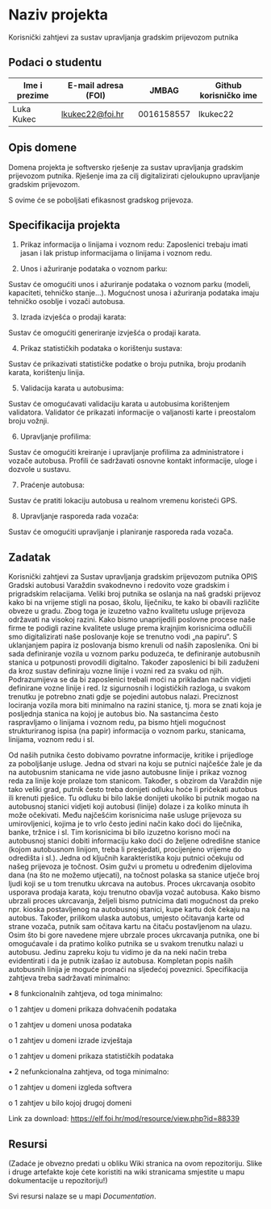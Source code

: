 # Naziv projekta
Korisnički zahtjevi za sustav upravljanja gradskim prijevozom putnika

## Podaci o studentu


Ime i prezime | E-mail adresa (FOI) | JMBAG | Github korisničko ime
------------  | ------------------- | ----- | ---------------------
Luka Kukec | lkukec22@foi.hr | 0016158557 | lkukec22


## Opis domene
Domena projekta je softversko rješenje za sustav upravljanja gradskim prijevozom putnika. Rješenje ima za cilj digitalizirati cjeloukupno upravljanje gradskim prijevozom.

S ovime će se poboljšati efikasnost gradskog prijevoza.

## Specifikacija projekta
1. Prikaz informacija o linijama i voznom redu:
Zaposlenici trebaju imati jasan i lak pristup informacijama o linijama i voznom redu.

2. Unos i ažuriranje podataka o voznom parku:

Sustav će omogućiti unos i ažuriranje podataka o voznom parku (modeli, kapaciteti, tehničko stanje...).
Mogućnost unosa i ažuriranja podataka imaju tehničko osoblje i vozači autobusa.

3. Izrada izvješća o prodaji karata:

Sustav će omogućiti generiranje izvješća o prodaji karata.

4. Prikaz statističkih podataka o korištenju sustava:

Sustav će prikazivati statističke podatke o broju putnika, broju prodanih karata, korištenju linija.

5. Validacija karata u autobusima:

Sustav će omogućavati validaciju karata u autobusima korištenjem validatora.
Validator će prikazati informacije o valjanosti karte i preostalom broju vožnji.

6. Upravljanje profilima:

Sustav će omogućiti kreiranje i upravljanje profilima za administratore i vozače autobusa.
Profili će sadržavati osnovne kontakt informacije, uloge i dozvole u sustavu.

7. Praćenje autobusa:

Sustav će pratiti lokaciju autobusa u realnom vremenu koristeći GPS.

8. Upravljanje rasporeda rada vozača:

Sustav će omogućiti upravljanje i planiranje rasporeda rada vozača.

## Zadatak
Korisnički zahtjevi
za
Sustav upravljanja gradskim prijevozom putnika
OPIS
Gradski autobusi Varaždin svakodnevno i redovito voze gradskim i prigradskim relacijama. Veliki
broj putnika se oslanja na naš gradski prijevoz kako bi na vrijeme stigli na posao, školu, liječniku,
te kako bi obavili različite obveze u gradu. Zbog toga je izuzetno važno kvalitetu usluge prijevoza
održavati na visokoj razini. Kako bismo unaprijedili poslovne procese naše firme te podigli razine
kvalitete usluge prema krajnjim korisnicima odlučili smo digitalizirati naše poslovanje koje se
trenutno vodi „na papiru“.
S uklanjanjem papira iz poslovanja bismo krenuli od naših zaposlenika. Oni bi sada definiranje
vozila u voznom parku poduzeća, te definiranje autobusnih stanica u potpunosti provodili
digitalno. Također zaposlenici bi bili zaduženi da kroz sustav definiraju vozne linije i vozni red za
svaku od njih. Podrazumijeva se da bi zaposlenici trebali moći na prikladan način vidjeti
definirane vozne linije i red.
Iz sigurnosnih i logističkih razloga, u svakom trenutku je potrebno znati gdje se pojedini autobus
nalazi. Preciznost lociranja vozila mora biti minimalno na razini stanice, tj. mora se znati koja je
posljednja stanica na kojoj je autobus bio.
Na sastancima često raspravljamo o linijama i voznom redu, pa bismo htjeli mogućnost
strukturiranog ispisa (na papir) informacija o voznom parku, stanicama, linijama, voznom redu i
sl.

Od naših putnika često dobivamo povratne informacije, kritike i prijedloge za poboljšanje usluge.
Jedna od stvari na koju se putnici najčešće žale je da na autobusnim stanicama ne vide jasno
autobusne linije i prikaz voznog reda za linije koje prolaze tom stanicom. Također, s obzirom da
Varaždin nije tako veliki grad, putnik često treba donijeti odluku hoće li pričekati autobus ili krenuti
pješice. Tu odluku bi bilo lakše donijeti ukoliko bi putnik mogao na autobusnoj stanici vidjeti koji
autobusi (linije) dolaze i za koliko minuta ih može očekivati.
Među najčešćim korisnicima naše usluge prijevoza su umirovljenici, kojima je to vrlo često jedini
način kako doći do liječnika, banke, tržnice i sl. Tim korisnicima bi bilo izuzetno korisno moći na
autobusnoj stanici dobiti informaciju kako doći do željene odredišne stanice (kojom autobusnom
linijom, treba li presjedati, procijenjeno vrijeme do odredišta i sl.).
Jedna od ključnih karakteristika koju putnici očekuju od našeg prijevoza je točnost. Osim gužvi u
prometu u određenim dijelovima dana (na što ne možemo utjecati), na točnost polaska sa stanice
utječe broj ljudi koji se u tom trenutku ukrcava na autobus. Proces ukrcavanja osobito usporava
prodaja karata, koju trenutno obavlja vozač autobusa. Kako bismo ubrzali proces ukrcavanja,
željeli bismo putnicima dati mogućnost da preko npr. kioska postavljenog na autobusnoj stanici,
kupe kartu dok čekaju na autobus. Također, prilikom ulaska autobus, umjesto očitavanja karte od
strane vozača, putnik sam očitava kartu na čitaču postavljenom na ulazu.
Osim što bi gore navedene mjere ubrzale proces ukrcavanja putnika, one bi omogućavale i da
pratimo koliko putnika se u svakom trenutku nalazi u autobusu. Jedinu zapreku koju tu vidimo je
da na neki način treba evidentirati i da je putnik izašao iz autobusa.
Kompletan popis naših autobusnih linija je moguće pronaći na sljedećoj poveznici.
Specifikacija zahtjeva treba sadržavati minimalno:

• 8 funkcionalnih zahtjeva, od toga minimalno:

o 1 zahtjev u domeni prikaza dohvaćenih podataka

o 1 zahtjev u domeni unosa podataka

o 1 zahtjev u domeni izrade izvještaja

o 1 zahtjev u domeni prikaza statističkih podataka

• 2 nefunkcionalna zahtjeva, od toga minimalno:

o 1 zahtjev u domeni izgleda softvera

o 1 zahtjev u bilo kojoj drugoj domeni

Link za download: https://elf.foi.hr/mod/resource/view.php?id=88339

## Resursi
(Zadaće je obvezno predati u obliku Wiki stranica na ovom repozitoriju. Slike i druge artefakte koje ćete koristiti na wiki stranicama smjestite u mapu dokumentacije u repozitoriju!)

Svi resursi nalaze se u mapi _Documentation_.
